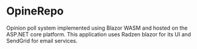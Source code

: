 # OpineRepo
Opinion poll system implemented using Blazor WASM and hosted on the ASP.NET core platform. 
This application uses Radzen blazor for its UI and SendGrid for email services.
